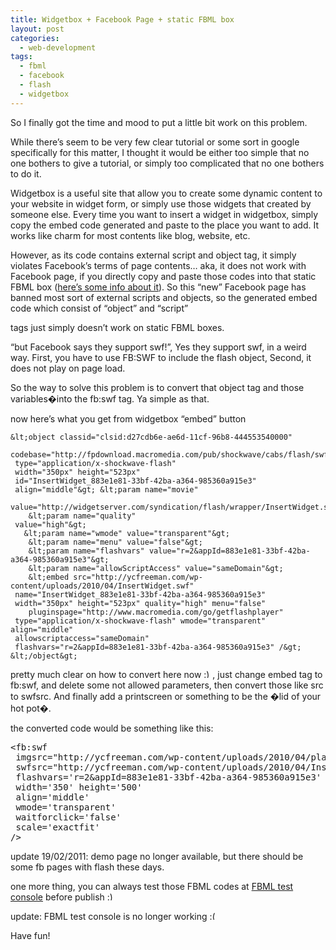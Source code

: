 ```yaml
---
title: Widgetbox + Facebook Page + static FBML box
layout: post
categories:
  - web-development
tags:
  - fbml
  - facebook
  - flash
  - widgetbox
---
```

So I finally got the time and mood to put a little bit work on this problem.

While there&#8217;s seem to be very few clear tutorial or some sort in google specifically for this matter, I thought it would be either too simple that no one bothers to give a tutorial, or simply too complicated that no one bothers to do it.

Widgetbox is a useful site that allow you to create some dynamic content to your website in widget form, or simply use those widgets that created by someone else. Every time you want to insert a widget in widgetbox, simply copy the embed code generated and paste to the place you want to add. It works like charm for most contents like blog, website, etc.

However, as its code contains external script and object tag, it simply violates Facebook&#8217;s terms of page contents&#8230; aka, it does not work with Facebook page, if you directly copy and paste those codes into that static FBML box ([here&#8217;s some info about it](http://ycfreeman.com/wp-content/uploads/2010/04/fb-fanpages-fbml-box)). So this &#8220;new&#8221; Facebook page has banned most sort of external scripts and objects, so the generated embed code which consist of &#8220;object&#8221; and &#8220;script&#8221;

tags just simply doesn&#8217;t work on static FBML boxes.

<a name="more"></a>

&#8220;but Facebook says they support swf!&#8221;, Yes they support swf, in a weird way. First, you have to use FB:SWF to include the flash object, Second, it does not play on page load.

So the way to solve this problem is to convert that object tag and those variables�into the fb:swf tag. Ya simple as that.

now here&#8217;s what you get from widgetbox &#8220;embed&#8221; button

```
&lt;object classid="clsid:d27cdb6e-ae6d-11cf-96b8-444553540000"
 codebase="http://fpdownload.macromedia.com/pub/shockwave/cabs/flash/swflash.cab#version=9,0,0,0"
 type="application/x-shockwave-flash"
 width="350px" height="523px"
 id="InsertWidget_883e1e81-33bf-42ba-a364-985360a915e3"
 align="middle"&gt; &lt;param name="movie"
 value="http://widgetserver.com/syndication/flash/wrapper/InsertWidget.swf"&gt;
    &lt;param name="quality"
 value="high"&gt;
   &lt;param name="wmode" value="transparent"&gt;
    &lt;param name="menu" value="false"&gt;
    &lt;param name="flashvars" value="r=2&appId=883e1e81-33bf-42ba-a364-985360a915e3"&gt;
    &lt;param name="allowScriptAccess" value="sameDomain"&gt;
    &lt;embed src="http://ycfreeman.com/wp-content/uploads/2010/04/InsertWidget.swf"
 name="InsertWidget_883e1e81-33bf-42ba-a364-985360a915e3"
 width="350px" height="523px" quality="high" menu="false"
    pluginspage="http://www.macromedia.com/go/getflashplayer"
 type="application/x-shockwave-flash" wmode="transparent" align="middle"
 allowscriptaccess="sameDomain"
 flashvars="r=2&appId=883e1e81-33bf-42ba-a364-985360a915e3" /&gt; &lt;/object&gt;
 ```

pretty much clear on how to convert here now  <img src="http://i1.wp.com/ycfreeman.com/wp-includes/images/smilies/simple-smile.png?w=660" alt=":)" class="wp-smiley" style="height: 1em; max-height: 1em;" data-recalc-dims="1" />, just change embed tag to fb:swf, and delete some not allowed parameters, then convert those like src to swfsrc. And finally add a printscreen or something to be the �lid of your hot pot�.

the converted code would be something like this:

<pre>&lt;fb:swf
 imgsrc="http://ycfreeman.com/wp-content/uploads/2010/04/playbuttonm.jpg"
 swfsrc="http://ycfreeman.com/wp-content/uploads/2010/04/InsertWidget.swf"
 flashvars='r=2&appId=883e1e81-33bf-42ba-a364-985360a915e3'
 width='350' height='500'
 align='middle'
 wmode='transparent'
 waitforclick='false'
 scale='exactfit'
/&gt;</pre>

update 19/02/2011: demo page no longer available, but there should be some fb pages with flash these days.

one more thing, you can always test those FBML codes at [FBML test console](http://ycfreeman.com/wp-content/uploads/2010/04/tools.php?fbml) before publish <img src="http://i1.wp.com/ycfreeman.com/wp-includes/images/smilies/simple-smile.png?w=660" alt=":)" class="wp-smiley" style="height: 1em; max-height: 1em;" data-recalc-dims="1" />

update: FBML test console is no longer working <img src="http://i1.wp.com/ycfreeman.com/wp-includes/images/smilies/frownie.png?w=660" alt=":(" class="wp-smiley" style="height: 1em; max-height: 1em;" data-recalc-dims="1" />

Have fun!
